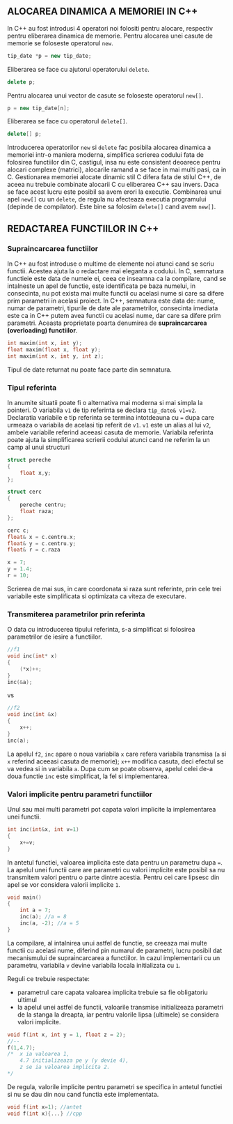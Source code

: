 ## ALOCAREA DINAMICA A MEMORIEI IN C++
In C++ au fost introdusi 4 operatori noi folositi pentru alocare, respectiv pentru eliberarea dinamica de memorie.
Pentru alocarea unei casute de memorie se foloseste operatorul ```new```.
```cpp
tip_date *p = new tip_date;
```
Eliberarea se face cu ajutorul operatorului ```delete```.
```cpp
delete p;
```
Pentru alocarea unui vector de casute se foloseste operatorul ```new[]```.
```cpp
p = new tip_date[n];
```
Eliberarea se face cu operatorul ```delete[]```.
```cpp
delete[] p;
```
Introducerea operatorilor ```new``` si ```delete``` fac posibila alocarea dinamica a memoriei intr-o maniera moderna, simplifica scrierea codului fata de folosirea functiilor din C, castigul, insa nu este consistent deoarece pentru alocari complexe (matrici), alocarile ramand a se face in mai multi pasi, ca in C.
Gestionarea memoriei alocate dinamic stil C difera fata de stilul C++, de aceea nu trebuie combinate alocarii C cu eliberarea C++ sau invers. Daca se face acest lucru este posibil sa avem erori la executie.
Combinarea unui apel ```new[]``` cu un ```delete```, de regula nu afecteaza executia programului (depinde de compilator). Este bine sa folosim ```delete[]``` cand avem ```new[]```.

## REDACTAREA FUNCTIILOR IN C++
### Supraincarcarea functiilor
In C++ au fost introduse o multime de elemente noi atunci cand se scriu functii. Acestea ajuta la o redactare mai eleganta a codului.
In C, semnatura functieie este data de numele ei, ceea ce inseamna ca la compilare, cand se intalneste un apel de functie, este identificata pe baza numelui, in consecinta, nu pot exista mai multe functii cu acelasi nume si care sa difere prim parametri in acelasi proiect.
In C++, semnatura este data de: nume, numar de parametri, tipurile de date ale parametrilor, consecinta imediata este ca in C++ putem avea functii cu acelasi nume, dar care sa difere prim parametri. Aceasta proprietate poarta denumirea de **supraincarcarea (overloading) functiilor**.

```cpp
int maxim(int x, int y);
float maxim(float x, float y);
int maxim(int x, int y, int z);
```
Tipul de date returnat nu poate face parte din semnatura.

### Tipul referinta
In anumite situatii poate fi o alternativa mai moderna si mai simpla la pointeri.
O variabila ```v1``` de tip referinta se declara ```tip_date& v1=v2```. Declaratia variabile e tip referinta se termina intotdeauna cu ```=``` dupa care urmeaza o variabila de acelasi tip referit de ```v1```. ```v1``` este un alias al lui ```v2```, ambele variabile referind aceeasi casuta de memorie.
Variabila referinta poate ajuta la simplificarea scrierii codului atunci cand ne referim la un camp al unui structuri

```cpp
struct pereche
{
	float x,y;
};

struct cerc
{
	pereche centru;
	float raza;
};

cerc c;
float& x = c.centru.x;
float& y = c.centru.y;
float& r = c.raza

x = 7;
y = 1.4;
r = 10;
```
Scrierea de mai sus, in care coordonata si raza sunt referinte, prin cele trei variabile este simplificata si optimizata ca viteza de executare.

### Transmiterea parametrilor prin referinta
O data cu introducerea tipului referinta, s-a simplificat si folosirea parametrilor de iesire a functiilor.
```cpp
//f1
void inc(int* x)
{
	(*x)++;
}
inc(&a);
```
vs
```cpp
//f2
void inc(int &x)
{
	x++;
}
inc(a);
```
La apelul ```f2```, ```inc``` apare o noua variabila ```x``` care refera variabila transmisa (```a``` si ```x``` referind aceeasi casuta de memorie); ```x++``` modifica casuta, deci efectul se va vedea si in variabila ```a```. Dupa cum se poate observa, apelul celei de-a doua functie ```inc``` este simplificat, la fel si implementarea.

### Valori implicite pentru parametri functiilor
Unul sau mai multi parametri pot capata valori implicite la implementarea unei functii.
```cpp
int inc(int&x, int v=1)
{
	x+=v;
}
```
In antetul functiei, valoarea implicita este data pentru un parametru  dupa ```=```. La apelul unei functii care are parametri cu valori implicite este posibil sa nu transmitem valori pentru o parte dintre acestia. Pentru cei care lipsesc din apel se vor considera valorii implicite ```1```.
```cpp
void main()
{
	int a = 7;
	inc(a); //a = 8
	inc(a, -2); //a = 5
}
```
La compilare, al intalnirea unui astfel de functie, se creeaza mai multe functii cu acelasi nume, diferind pin numarul de parametri, lucru posibil dat mecanismului de supraincarcarea a functiilor.
In cazul implementarii cu un parametru, variabila ```v``` devine variabila locala initializata cu ```1```.

Reguli ce trebuie respectate:
- parametrul care capata valoarea implicita trebuie sa fie obligatoriu ultimul
- la apelul unei astfel de functii, valoarile transmise initializeaza parametri de la stanga la dreapta, iar pentru valorile lipsa (ultimele) se considera valori implicite.
```cpp
void f(int x, int y = 1, float z = 2);
//--
f(1,4.7);
/*  x ia valoarea 1, 
	4.7 initializeaza pe y (y devie 4), 
	z se ia valoarea implicita 2.
*/
```
De regula, valorile implicite pentru parametri se specifica in antetul functiei si nu se dau din nou cand functia este implementata.
```cpp
void f(int x=1); //antet
void f(int x){...} //cpp
```
